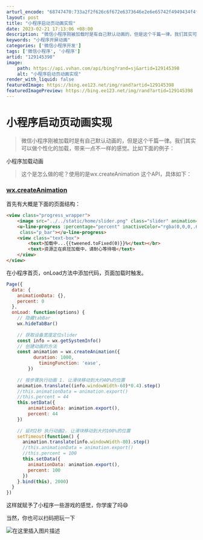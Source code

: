 ```yaml
---
arturl_encode: "68747470:733a2f2f626c6f672e6373646e2e6e65742f4949434f4f4d2f:61727469636c652f64657461696c732f313239313435333938"
layout: post
title: "小程序启动页动画实现"
date: 2023-02-21 17:13:06 +08:00
description: "微信小程序刚被加载时是有自己默认动画的，但是这个千篇一律。我们其实可以做个性化的加载，带来一点不一样"
keywords: "小程序开屏动画"
categories: ['微信小程序开发']
tags: ['微信小程序', '小程序']
artid: "129145398"
image:
    path: https://api.vvhan.com/api/bing?rand=sj&artid=129145398
    alt: "小程序启动页动画实现"
render_with_liquid: false
featuredImage: https://bing.ee123.net/img/rand?artid=129145398
featuredImagePreview: https://bing.ee123.net/img/rand?artid=129145398
---
```


# 小程序启动页动画实现

> 微信小程序刚被加载时是有自己默认动画的，但是这个千篇一律。我们其实可以做个性化的加载，带来一点不一样的感觉。比如下面的例子：

小程序加载动画

> 这个是怎么做的呢？使用的是wx.createAnimation 这个API，具体如下：

### [wx.createAnimation](https://developers.weixin.qq.com/miniprogram/dev/api/ui/animation/wx.createAnimation.html)

首先有大概是下面的页面结构：

```html
<view class="progress_wrapper">
	<image src="../../static/home/slider.png" class="slider" animation="{{animationData}}"></image>
	<u-line-progress :percentage="percent" inactiveColor="rgba(0,0,0,.6)" activeColor="#fff"
	 class="p_bar"></u-line-progress>
	<view class="text-box">
		<text>加载中...{{tweened.toFixed(0)}}%</text></br>
		<text>资源正在疯狂加载中，请耐心等待哦</text>
	</view>
</view>

```

在小程序首页，onLoad方法中添加代码，页面加载时触发。

```js
Page({
  data: {
    animationData: {},
    percent: 0
  },
  onLoad: function(options) {
  	// 隐藏tabBar
  	wx.hideTabBar()
	
	// 获取设备宽度定位slider
	const info = wx.getSystemInfo()
	// 创建动画的方法
	const animation = wx.createAnimation({
	      duration: 1000,
	        timingFunction: 'ease',
	    })
		
	// 按步骤执行动画 1. 让滑块移动到大约40%的位置
	animation.translate((info.windowWidth-60)*0.4).step()
	//this.animationData = animation.export()
	//this.percent = 44
	this.setData({
		animationData: animation.export(),
		percent: 44
	})
		
	// 延时2秒 执行动画2. 让滑块移动到大约100%的位置
	setTimeout(function() {
	  animation.translate(info.windowWidth-80).step()
	  //this.animationData = animation.export()
	  //this.percent = 100
	  this.setData({
		animationData: animation.export(),
		percent: 100
	  })
	}.bind(this), 2000)
  }
})

```

这样就赋予了小程序一些游戏的感觉，你学废了吗😄

当然，你也可以扫码把玩一下
  
![在这里插入图片描述](https://i-blog.csdnimg.cn/blog_migrate/f67e69369ba28919c75315fd57eb8701.jpeg#pic_center)